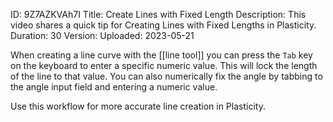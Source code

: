 ID: 9Z7AZKVAh7I
Title: Create Lines with Fixed Length
Description: This video shares a quick tip for Creating Lines with Fixed Lengths in Plasticity.
Duration: 30
Version: 
Uploaded: 2023-05-21

When creating a line curve with the [[line tool]] you can press the `Tab` key on the keyboard to enter a specific numeric value. This will lock the length of the line to that value. You can also numerically fix the angle by tabbing to the angle input field and entering a numeric value.

Use this workflow for more accurate line creation in Plasticity.
